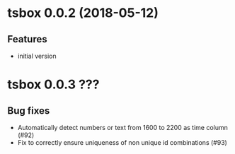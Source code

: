 # tsbox 0.0.2 (2018-05-12)

## Features

- initial version


# tsbox 0.0.3 ???

## Bug fixes

- Automatically detect numbers or text from 1600 to 2200 as time column (#92)
- Fix to correctly ensure uniqueness of non unique id combinations (#93)
